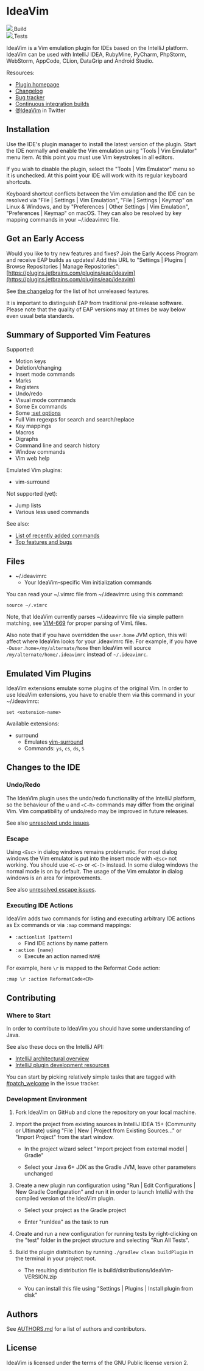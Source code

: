 IdeaVim
=======

<div>
  <a href="http://teamcity.jetbrains.com/viewType.html?buildTypeId=IdeaVim_Build&guest=1">
    <img src="http://teamcity.jetbrains.com/app/rest/builds/buildType:(id:IdeaVim_Build)/statusIcon.svg?guest=1"/>
  </a>
  <span>Build<span>
</div>

<div>
  <a href="http://teamcity.jetbrains.com/viewType.html?buildTypeId=IdeaVim_TestsForIntelliJ15&guest=1">
    <img src="http://teamcity.jetbrains.com/app/rest/builds/buildType:(id:IdeaVim_TestsForIntelliJ15)/statusIcon.svg?guest=1"/>
  </a>
  <span>Tests</span>
</div>

IdeaVim is a Vim emulation plugin for IDEs based on the IntelliJ platform.
IdeaVim can be used with IntelliJ IDEA, RubyMine, PyCharm, PhpStorm, WebStorm,
AppCode, CLion, DataGrip and Android Studio.

Resources:

* [Plugin homepage](http://plugins.jetbrains.com/plugin/164)
* [Changelog](CHANGES.md)
* [Bug tracker](http://youtrack.jetbrains.com/issues/VIM)
* [Continuous integration builds](http://teamcity.jetbrains.com/project.html?projectId=IdeaVim&guest=1)
* [@IdeaVim](http://twitter.com/ideavim) in Twitter


Installation
------------

Use the IDE's plugin manager to install the latest version of the plugin.
Start the IDE normally and enable the Vim emulation using "Tools | Vim
Emulator" menu item. At this point you must use Vim keystrokes in all editors.

If you wish to disable the plugin, select the "Tools | Vim Emulator" menu so
it is unchecked. At this point your IDE will work with its regular keyboard
shortcuts.

Keyboard shortcut conflicts between the Vim emulation and the IDE can be
resolved via "File | Settings | Vim Emulation", "File | Settings | Keymap" on
Linux & Windows, and by
"Preferences | Other Settings | Vim Emulation", "Preferences | Keymap" on macOS.
They can also be resolved by key mapping commands in your ~/.ideavimrc file.


Get an Early Access
-------------------

Would you like to try new features and fixes? Join the Early Access Program and
receive EAP builds as updates! Add this URL to "Settings | Plugins |
Browse Repositories | Manage Repositories":
[https://plugins.jetbrains.com/plugins/eap/ideavim](https://plugins.jetbrains.com/plugins/eap/ideavim)

See [the changelog](CHANGES.md) for the list of hot unreleased features.

It is important to distinguish EAP from traditional pre-release software.
Please note that the quality of EAP versions may at times be way below even
usual beta standards.


Summary of Supported Vim Features
---------------------------------

Supported:

* Motion keys
* Deletion/changing
* Insert mode commands
* Marks
* Registers
* Undo/redo
* Visual mode commands
* Some Ex commands
* Some [:set options](doc/set-commands.md)
* Full Vim regexps for search and search/replace
* Key mappings
* Macros
* Digraphs
* Command line and search history
* Window commands
* Vim web help

Emulated Vim plugins:

* vim-surround

Not supported (yet):

* Jump lists
* Various less used commands

See also:

* [List of recently added commands](src/com/maddyhome/idea/vim/package-info.java)
* [Top features and bugs](http://youtrack.jetbrains.com/issues/VIM?q=%23Unresolved+sort+by%3A+votes)


Files
-----

* ~/.ideavimrc
    * Your IdeaVim-specific Vim initialization commands

You can read your ~/.vimrc file from ~/.ideavimrc using this command:

    source ~/.vimrc

Note, that IdeaVim currently parses ~/.ideavimrc file via simple pattern matching,
see [VIM-669](http://youtrack.jetbrains.com/issue/VIM-669) for proper parsing
of VimL files.

Also note that if you have overridden the `user.home` JVM option, this
will affect where IdeaVim looks for your .ideavimrc file.  For example, if you
have `-Duser.home=/my/alternate/home` then IdeaVim will source
`/my/alternate/home/.ideavimrc` instead of `~/.ideavimrc`.


Emulated Vim Plugins
--------------------

IdeaVim extensions emulate some plugins of the original Vim. In order to use IdeaVim extensions, you have to enable
them via this command in your ~/.ideavimrc:

    set <extension-name>

Available extensions:

* surround
    * Emulates [vim-surround](https://github.com/tpope/vim-surround)
    * Commands: `ys`, `cs`, `ds`, `S`


Changes to the IDE
------------------

### Undo/Redo

The IdeaVim plugin uses the undo/redo functionality of the IntelliJ platform,
so the behaviour of the `u` and `<C-R>` commands may differ from the original
Vim. Vim compatibility of undo/redo may be improved in future releases.

See also [unresolved undo issues](http://youtrack.jetbrains.com/issues/VIM?q=%23Unresolved+Help+topic%3A+u).

### Escape

Using `<Esc>` in dialog windows remains problematic. For most dialog windows
the Vim emulator is put into the insert mode with `<Esc>` not working. You
should use `<C-c>` or `<C-[>` instead. In some dialog windows the normal mode is
on by default. The usage of the Vim emulator in dialog windows is an area for
improvements.

See also [unresolved escape issues](http://youtrack.jetbrains.com/issues/VIM?q=%23Unresolved+Help+topic%3A+i_Esc).

### Executing IDE Actions

IdeaVim adds two commands for listing and executing arbitrary IDE actions as
Ex commands or via `:map` command mappings:

* `:actionlist [pattern]`
    * Find IDE actions by name pattern
* `:action {name}`
    * Execute an action named `NAME`

For example, here `\r` is mapped to the Reformat Code action:

    :map \r :action ReformatCode<CR>


Contributing
------------

### Where to Start

In order to contribute to IdeaVim you should have some understanding of Java.

See also these docs on the IntelliJ API:

* [IntelliJ architectural overview](http://confluence.jetbrains.com/display/IDEADEV/IntelliJ+IDEA+Architectural+Overview)
* [IntelliJ plugin development resources](http://confluence.jetbrains.com/display/IDEADEV/PluginDevelopment)

You can start by picking relatively simple tasks that are tagged with
[#patch_welcome](http://youtrack.jetbrains.com/issues/VIM?q=%23patch_welcome)
in the issue tracker.


### Development Environment

1. Fork IdeaVim on GitHub and clone the repository on your local machine.

2. Import the project from existing sources in IntelliJ IDEA 15+ (Community or
   Ultimate) using "File | New | Project from Existing Sources..." or "Import
   Project" from the start window.

    * In the project wizard select "Import project from external model | Gradle"

    * Select your Java 6+ JDK as the Gradle JVM, leave other parameters unchanged

3. Create a new plugin run configuration using "Run | Edit Configurations | New
   Gradle Configuration" and run it in order to launch IntelliJ with the
   compiled version of the IdeaVim plugin.

    * Select your project as the Gradle project

    * Enter "runIdea" as the task to run

4. Create and run a new configuration for running tests by right-clicking on the
   "test" folder in the project structure and selecting "Run All Tests".

5. Build the plugin distribution by running `./gradlew clean buildPlugin` in the
   terminal in your project root.

    * The resulting distribution file is build/distributions/IdeaVim-VERSION.zip

    * You can install this file using "Settings | Plugins | Install plugin
      from disk"


Authors
-------

See [AUTHORS.md](AUTHORS.md)
for a list of authors and contributors.


License
-------

IdeaVim is licensed under the terms of the GNU Public license version 2.
